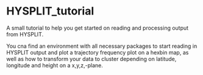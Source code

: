 # HYSPLIT_tutorial
 A small tutorial to help you get started on reading and processing output from HYSPLIT.
 
 You cna find an environment with all necessary packages to start reading in HYSPLIT output
 and plot a trajectory frequency plot on a hexbin map, as well as how to transform your data to
 cluster depending on latitude, longitude and height on a x,y,z,-plane.
